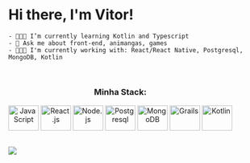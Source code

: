 <h1>Hi there, I'm Vitor!</h1>

    - 👨🏻‍🚀 I’m currently learning Kotlin and Typescript
    - 💫 Ask me about front-end, animangas, games
    - 👨🏻‍💻 I'm currently working with: React/React Native, Postgresql, MongoDB, Kotlin

##

<div align="center" style="display:inline-block">
    <h3>Minha Stack:</h3>
  <img src="https://cdn.jsdelivr.net/gh/devicons/devicon/icons/javascript/javascript-plain.svg" title="JavaScript" height="50" width="60" />
  <img src="https://cdn.jsdelivr.net/gh/devicons/devicon/icons/react/react-original.svg" title="React.js" height="50" width="60" />
  <img src="https://cdn.jsdelivr.net/gh/devicons/devicon/icons/nodejs/nodejs-original.svg" title="Node.js" height="50" width="60" />
  <img src="https://cdn.jsdelivr.net/gh/devicons/devicon/icons/postgresql/postgresql-original.svg" title="Postgresql" height="50" width="60" />
  <img src="https://cdn.jsdelivr.net/gh/devicons/devicon/icons/mongodb/mongodb-original.svg" title="MongoDB" height="50" width="60" />
  <img src="https://cdn.jsdelivr.net/gh/devicons/devicon/icons/grails/grails-original.svg" title="Grails" height="50" width="60" />
  <img src="https://cdn.jsdelivr.net/gh/devicons/devicon/icons/kotlin/kotlin-original.svg" title="Kotlin" height="50" width="60" />
</div>

##

<a href="https://www.linkedin.com/in/vitor-borgatte" target="_blank"><img src="https://img.shields.io/badge/-LinkedIn-%230077B5?style=for-the-badge&logo=linkedin&logoColor=white" target="_blank"></a> 
